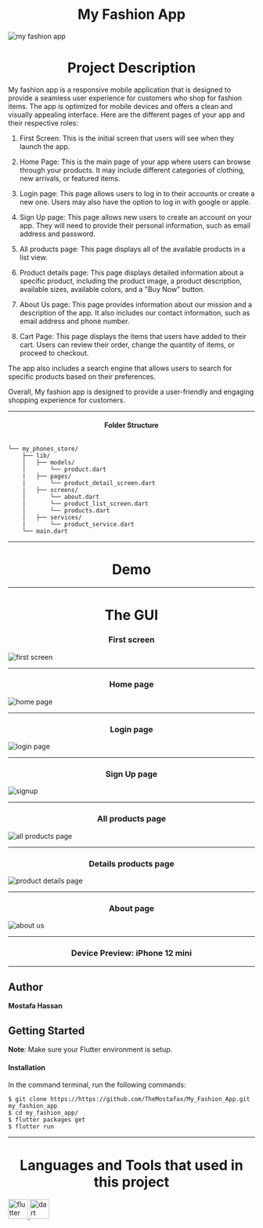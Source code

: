 <h1 align="center">My Fashion App</h1>
<p align="center">
  
  ![my fashion app](https://github.com/TheMostafax/My_Fashion_App/assets/81190585/ec160df3-df4a-454c-a8ef-04d44238aa40)



</p>

<h1 align="center">Project Description </h1>

My fashion app is a responsive mobile application that is designed to provide a seamless user experience for customers who shop for fashion items. The app is optimized for mobile devices and offers a clean and visually appealing interface. Here are the different pages of your app and their respective roles:

1.  First Screen: This is the initial screen that users will see when they launch the app.

2.  Home Page: This is the main page of your app where users can browse through your products. It may include different categories of clothing, new arrivals, or featured items.

3.  Login page: This page allows users to log in to their accounts or create a new one. Users may also have the option to log in with google or apple.

4.  Sign Up page: This page allows new users to create an account on your app. They will need to provide their personal information, such as email address and password.

5.  All products page: This page displays all of the available products in a list view.

6.  Product details page: This page displays detailed information about a specific product, including the product image, a product description, available sizes, available colors, and a "Buy Now" button.

7.  About Us page: This page provides information about our mission and a description of the app. It also includes our contact information, such as email address and phone number.

8.  Cart Page: This page displays the items that users have added to their cart. Users can review their order, change the quantity of items, or proceed to checkout.

The app also includes a search engine that allows users to search for specific products based on their preferences.

Overall, My fashion app is designed to provide a user-friendly and engaging shopping experience for customers.

<hr>

<h4 align="center">Folder Structure</h4>

```

└── my_phones_store/
    ├── lib/
    │   ├── models/
    |       └── product.dart
    |   ├── pages/
    |       └── product_detail_screen.dart
    |   ├── screens/
    |       └── about.dart
    |       └── product_list_screen.dart
    |       └── products.dart
    |   ├── services/
    |       └── product_service.dart
    └── main.dart

```

<hr>

<h1 align="center">Demo</h1>







<hr>


<h1 align="center">The GUI</h1>



<h3 align="center">First screen</h3>


![first screen](https://github.com/TheMostafax/My_Fashion_App/assets/81190585/16ed0799-72ed-4936-9a2a-13f41102ba91)




<hr>

<h3 align="center">Home page</h3>


![home page](https://github.com/TheMostafax/My_Fashion_App/assets/81190585/ace4ab44-9d82-4cce-b8e9-a451ff61bf51)



<hr>

<h3 align="center">Login page</h3>


![login page](https://github.com/TheMostafax/My_Fashion_App/assets/81190585/90eddb6a-fec1-4253-98ef-59abc8b9750d)



<hr>

<h3 align="center">Sign Up page</h3>

![signup](https://github.com/TheMostafax/My_Fashion_App/assets/81190585/7d4deed0-c72b-4ad3-9792-b8249bd8c4ce)



<hr>


<h3 align="center">All products page</h3>


![all products page](https://github.com/TheMostafax/My_Fashion_App/assets/81190585/3233af47-b88c-411f-abb3-b706b6bf8e19)



<hr>

<h3 align="center">Details products page</h3>


![product details page](https://github.com/TheMostafax/My_Fashion_App/assets/81190585/1af2aa45-ce49-419c-b8bf-9b72d34c01b4)



<hr>

<h3 align="center">About page </h3>


![about us](https://github.com/TheMostafax/My_Fashion_App/assets/81190585/d0ec30b1-7b67-4098-ac53-a5f45b79e0f1)



<hr>

<h3 align="center">Device Preview: iPhone 12 mini </h3>

<hr>

## Author
**Mostafa Hassan**

## Getting Started

**Note**: Make sure your Flutter environment is setup.
#### Installation

In the command terminal, run the following commands:

    $ git clone https://https://github.com/TheMostafax/My_Fashion_App.git my_fashion_app
    $ cd my_fashion_app/
    $ flutter packages get
    $ flutter run
    
<hr>
<h1 align="center">Languages and Tools that used in this project</h1>
<a href="https://flutter.dev" target="_blank" rel="noreferrer"> <img src="https://www.vectorlogo.zone/logos/flutterio/flutterio-icon.svg" alt="flutter" width="40" height="40"/> </a><a href="https://dart.dev" target="_blank" rel="noreferrer"> <img src="https://www.vectorlogo.zone/logos/dartlang/dartlang-icon.svg" alt="dart" width="40" height="40"/> </a>
